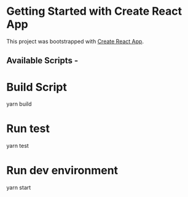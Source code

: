 # Getting Started with Create React App

This project was bootstrapped with [Create React App](https://github.com/facebook/create-react-app).

## Available Scripts - 

# Build Script

yarn build

# Run test 

yarn test

# Run dev environment 

yarn start
